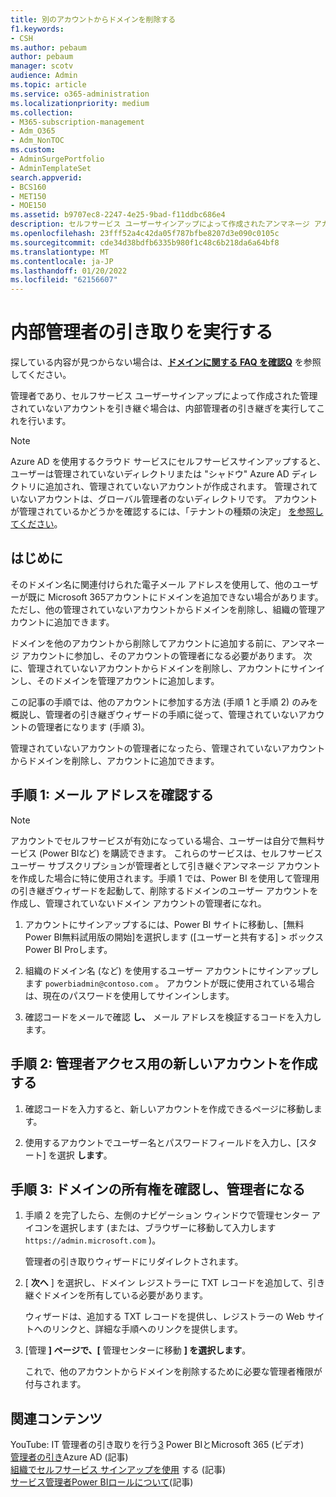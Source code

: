 ```yaml
---
title: 別のアカウントからドメインを削除する
f1.keywords:
- CSH
ms.author: pebaum
author: pebaum
manager: scotv
audience: Admin
ms.topic: article
ms.service: o365-administration
ms.localizationpriority: medium
ms.collection:
- M365-subscription-management
- Adm_O365
- Adm_NonTOC
ms.custom:
- AdminSurgePortfolio
- AdminTemplateSet
search.appverid:
- BCS160
- MET150
- MOE150
ms.assetid: b9707ec8-2247-4e25-9bad-f11ddbc686e4
description: セルフサービス ユーザーサインアップによって作成されたアンマネージ アカウントに参加する方法については、Microsoft 365。
ms.openlocfilehash: 23fff52a4c42da05f787bfbe8207d3e090c0105c
ms.sourcegitcommit: cde34d38bdfb6335b980f1c48c6b218da6a64bf8
ms.translationtype: MT
ms.contentlocale: ja-JP
ms.lasthandoff: 01/20/2022
ms.locfileid: "62156607"
---
```

# <a name="perform-an-internal-admin-takeover"></a>内部管理者の引き取りを実行する

 探している内容が見つからない場合は、**[ドメインに関する FAQ を確認Q](../setup/domains-faq.yml)** を参照してください。

管理者であり、セルフサービス ユーザーサインアップによって作成された管理されていないアカウントを引き継ぐ場合は、内部管理者の引き継ぎを実行してこれを行います。

> [!NOTE]
> Azure AD を使用するクラウド サービスにセルフサービスサインアップすると、ユーザーは管理されていないディレクトリまたは "シャドウ" Azure AD ディレクトリに追加され、管理されていないアカウントが作成されます。 管理されていないアカウントは、グローバル管理者のないディレクトリです。 アカウントが管理されているかどうかを確認するには、「テナントの種類の決定」 [を参照してください](/power-platform/admin/powerapps-gdpr-dsr-guide-systemlogs#determining-tenant-type)。 
  
## <a name="before-you-begin"></a>はじめに

そのドメイン名に関連付けられた電子メール アドレスを使用して、他のユーザーが既に Microsoft 365アカウントにドメインを追加できない場合があります。 ただし、他の管理されていないアカウントからドメインを削除し、組織の管理アカウントに追加できます。

ドメインを他のアカウントから削除してアカウントに追加する前に、アンマネージ アカウントに参加し、そのアカウントの管理者になる必要があります。 次に、管理されていないアカウントからドメインを削除し、アカウントにサインインし、そのドメインを管理アカウントに追加します。

この記事の手順では、他のアカウントに参加する方法 (手順 1 と手順 2) のみを概説し、管理者の引き継ぎウィザードの手順に従って、管理されていないアカウントの管理者になります (手順 3)。

管理されていないアカウントの管理者になったら、管理されていないアカウントからドメインを削除し、アカウントに追加できます。 

## <a name="step-1-verify-your-email-address"></a>手順 1: メール アドレスを確認する

> [!NOTE]
> アカウントでセルフサービスが有効になっている場合、ユーザーは自分で無料サービス (Power BIなど) を購読できます。 これらのサービスは、セルフサービス ユーザー サブスクリプションが管理者として引き継ぐアンマネージ アカウントを作成した場合に特に使用されます。手順 1 では、Power BI を使用して管理用の引き継ぎウィザードを起動して、削除するドメインのユーザー アカウントを作成し、管理されていないドメイン アカウントの管理者になれ。

1. アカウントにサインアップするには、Power BI サイトに移動し、[[](https://powerbi.com)無料Power BI無料試用版の開始]を選択します ([ユーザーと共有する]  >  ボックスPower BI Proします。 

2. 組織のドメイン名 (など) を使用するユーザー アカウントにサインアップします `powerbiadmin@contoso.com` 。 アカウントが既に使用されている場合は、現在のパスワードを使用してサインインします。

3. 確認コードをメールで確認 **し、** メール アドレスを検証するコードを入力します。

## <a name="step-2-create-a-new-account-for-admin-access"></a>手順 2: 管理者アクセス用の新しいアカウントを作成する

1. 確認コードを入力すると、新しいアカウントを作成できるページに移動します。

2. 使用するアカウントでユーザー名とパスワードフィールドを入力し、[スタート] を選択 **します**。

## <a name="step-3-verify-domain-ownership-and-become-the-admin"></a>手順 3: ドメインの所有権を確認し、管理者になる

1. 手順 2 を完了したら、左側のナビゲーション ウィンドウで管理センター アイコンを選択します (または、ブラウザーに移動して入力します `https://admin.microsoft.com` )。

    管理者の引き取りウィザードにリダイレクトされます。

1. [ **次へ** ] を選択し、ドメイン レジストラーに TXT レコードを追加して、引き継ぐドメインを所有している必要があります。 

    ウィザードは、追加する TXT レコードを提供し、レジストラーの Web サイトへのリンクと、詳細な手順へのリンクを提供します。

1. [管理 **] ページで、[** 管理センターに移動 **] を選択します**。

    これで、他のアカウントからドメインを削除するために必要な管理者権限が付与されます。 
## <a name="related-content"></a>関連コンテンツ

YouTube: IT 管理者の引き取りを行う[3](https://www.youtube.com/watch?v=xt5EsrQBZZk) Power BIとMicrosoft 365 (ビデオ)\
[管理者の引き](/azure/active-directory/users-groups-roles/domains-admin-takeover)Azure AD (記事)\
[組織でセルフサービス サインアップを使用](self-service-sign-up.md) する (記事)\
[サービス管理者Power BIロールについて](/power-bi/service-admin-role)(記事)
